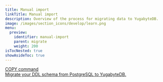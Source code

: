 ```yaml
---
title: Manual import
linkTitle: Manual import
description: Overview of the process for migrating data to YugabyteDB.
image: /images/section_icons/develop/learn.png
menu:
  preview:
    identifier: manual-import
    parent: migrate
    weight: 200
isTocNested: true
showAsideToc: true
---
```


<div class="row">

  <div class="col-12 col-md-6 col-lg-12 col-xl-6">
    <a class="section-link icon-offset" href="copy-command/">
      <div class="head">
        <div class="icon">
          <i class="icon-database-alt2"></i>
        </div>
        <div class="title">COPY command</div>
      </div>
      <div class="body">
        Migrate your DDL schema from PostgreSQL to YugabyteDB.
      </div>
    </a>
  </div>
</div>
